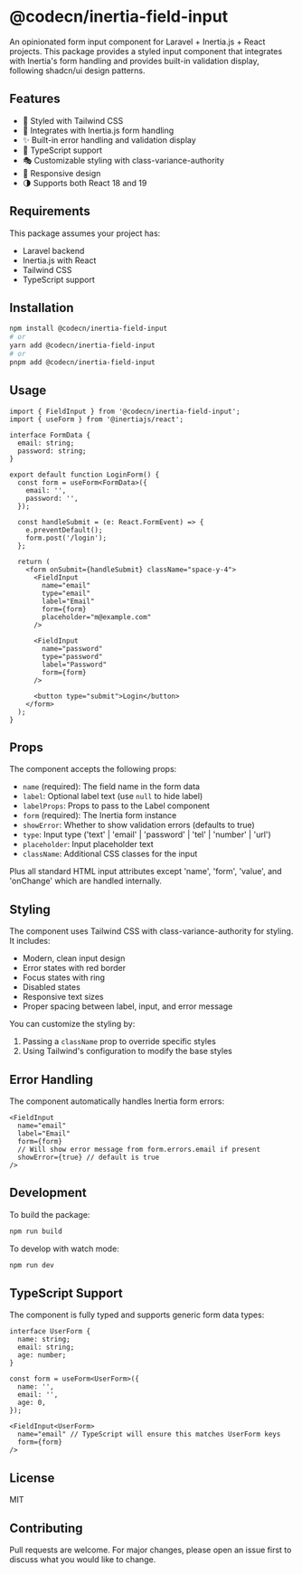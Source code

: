 # @codecn/inertia-field-input

An opinionated form input component for Laravel + Inertia.js + React projects. This package provides a styled input component that integrates with Inertia's form handling and provides built-in validation display, following shadcn/ui design patterns.

## Features

- 🎨 Styled with Tailwind CSS
- 🔄 Integrates with Inertia.js form handling
- ✨ Built-in error handling and validation display
- 🎯 TypeScript support
- 🎭 Customizable styling with class-variance-authority
- 📱 Responsive design
- 🌗 Supports both React 18 and 19

## Requirements

This package assumes your project has:

- Laravel backend
- Inertia.js with React
- Tailwind CSS
- TypeScript support

## Installation

```bash
npm install @codecn/inertia-field-input
# or
yarn add @codecn/inertia-field-input
# or
pnpm add @codecn/inertia-field-input
```

## Usage

```tsx
import { FieldInput } from '@codecn/inertia-field-input';
import { useForm } from '@inertiajs/react';

interface FormData {
  email: string;
  password: string;
}

export default function LoginForm() {
  const form = useForm<FormData>({
    email: '',
    password: '',
  });

  const handleSubmit = (e: React.FormEvent) => {
    e.preventDefault();
    form.post('/login');
  };

  return (
    <form onSubmit={handleSubmit} className="space-y-4">
      <FieldInput
        name="email"
        type="email"
        label="Email"
        form={form}
        placeholder="m@example.com"
      />
      
      <FieldInput
        name="password"
        type="password"
        label="Password"
        form={form}
      />
      
      <button type="submit">Login</button>
    </form>
  );
}
```

## Props

The component accepts the following props:

- `name` (required): The field name in the form data
- `label`: Optional label text (use `null` to hide label)
- `labelProps`: Props to pass to the Label component
- `form` (required): The Inertia form instance
- `showError`: Whether to show validation errors (defaults to true)
- `type`: Input type ('text' | 'email' | 'password' | 'tel' | 'number' | 'url')
- `placeholder`: Input placeholder text
- `className`: Additional CSS classes for the input

Plus all standard HTML input attributes except 'name', 'form', 'value', and 'onChange' which are handled internally.

## Styling

The component uses Tailwind CSS with class-variance-authority for styling. It includes:

- Modern, clean input design
- Error states with red border
- Focus states with ring
- Disabled states
- Responsive text sizes
- Proper spacing between label, input, and error message

You can customize the styling by:
1. Passing a `className` prop to override specific styles
2. Using Tailwind's configuration to modify the base styles

## Error Handling

The component automatically handles Inertia form errors:

```tsx
<FieldInput
  name="email"
  label="Email"
  form={form}
  // Will show error message from form.errors.email if present
  showError={true} // default is true
/>
```

## Development

To build the package:

```bash
npm run build
```

To develop with watch mode:

```bash
npm run dev
```

## TypeScript Support

The component is fully typed and supports generic form data types:

```tsx
interface UserForm {
  name: string;
  email: string;
  age: number;
}

const form = useForm<UserForm>({
  name: '',
  email: '',
  age: 0,
});

<FieldInput<UserForm>
  name="email" // TypeScript will ensure this matches UserForm keys
  form={form}
/>
```

## License

MIT

## Contributing

Pull requests are welcome. For major changes, please open an issue first to discuss what you would like to change. 